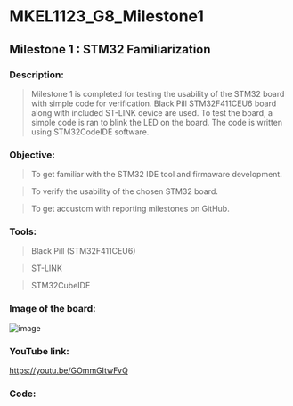 # MKEL1123_G8_Milestone1

## Milestone 1 : STM32 Familiarization 

### Description:
> Milestone 1 is completed for testing the usability of the STM32 board with simple code for verification. Black Pill STM32F411CEU6 board along with included ST-LINK device are used. To test the board, a simple code is ran to blink the LED on the board. The code is written using STM32CodeIDE software.  

### Objective:

> To get familiar with the STM32 IDE tool and firmaware development.

> To verify the usability of the chosen STM32 board.

> To get accustom with reporting milestones on GitHub.

### Tools:

> Black Pill (STM32F411CEU6) 

> ST-LINK

> STM32CubeIDE 

### Image of the board:
![image](https://user-images.githubusercontent.com/45865379/168460083-41721760-5304-4927-95de-9f458c13acdd.png)

### YouTube link: 
https://youtu.be/GOmmGItwFvQ

### Code: 
